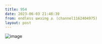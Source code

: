 ```yaml
---
title: 954
date: 2023-06-03 21:48:39
from: endless шизing ⍼ (channel1162404975)
layout: post
---
```


![image](photos/photo_91@03-06-2023_21-48-39.jpg)


